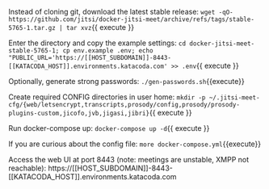 Instead of cloning git, download the latest stable release:
`wget -qO- https://github.com/jitsi/docker-jitsi-meet/archive/refs/tags/stable-5765-1.tar.gz | tar xvz`{{ execute }}

Enter the directory and copy the example settings:
`cd docker-jitsi-meet-stable-5765-1; cp env.example .env; echo "PUBLIC_URL='https://[[HOST_SUBDOMAIN]]-8443-[[KATACODA_HOST]].environments.katacoda.com' >> .env`{{ execute }}

Optionally, generate strong passwords:
`./gen-passwords.sh`{{execute}}

Create required CONFIG directories in user home:
`mkdir -p ~/.jitsi-meet-cfg/{web/letsencrypt,transcripts,prosody/config,prosody/prosody-plugins-custom,jicofo,jvb,jigasi,jibri}`{{ execute }}

Run docker-compose up:
`docker-compose up -d`{{ execute }}

If you are curious about the config file: `more docker-compose.yml`{{execute}}

Access the web UI at port 8443 (note: meetings are unstable, XMPP not reachable):
https://[[HOST_SUBDOMAIN]]-8443-[[KATACODA_HOST]].environments.katacoda.com

